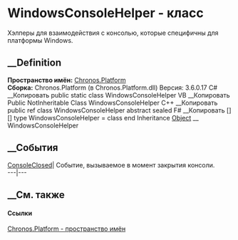 # WindowsConsoleHelper - класс
Хэлперы для взаимодействия с консолью, которые специфичны для платформы
Windows.
## __Definition
 **Пространство имён:** [Chronos.Platform](N_Chronos_Platform.htm)  
 **Сборка:** Chronos.Platform (в Chronos.Platform.dll) Версия: 3.6.0.17
C# __Копировать
     public static class WindowsConsoleHelper
VB __Копировать
     Public NotInheritable Class WindowsConsoleHelper
C++ __Копировать
     public ref class WindowsConsoleHelper abstract sealed
F# __Копировать
     [<AbstractClassAttribute>]
    [<SealedAttribute>]
    type WindowsConsoleHelper = class end
Inheritance
    [Object](https://learn.microsoft.com/dotnet/api/system.object) __ WindowsConsoleHelper
##  __События
[ConsoleClosed](E_Chronos_Platform_WindowsConsoleHelper_ConsoleClosed.htm)|
Событие, вызываемое в момент закрытия консоли.  
---|---  
## __См. также
#### Ссылки
[Chronos.Platform - пространство имён](N_Chronos_Platform.htm)
